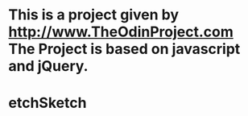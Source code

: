 This is a project given by http://www.TheOdinProject.com
The Project is based on javascript and jQuery.
=======
etchSketch
==========

